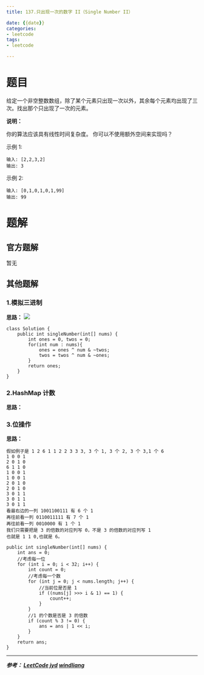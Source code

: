 ```yaml
---
title: 137.只出现一次的数字 II（Single Number II）

date: {{date}}
categories:
- leetcode
tags:
- leetcode

---
```

# 题目
给定一个非空整数数组，除了某个元素只出现一次以外，其余每个元素均出现了三次。找出那个只出现了一次的元素。

**说明：**

你的算法应该具有线性时间复杂度。 你可以不使用额外空间来实现吗？

示例 1:
```
输入: [2,2,3,2]
输出: 3
```
示例 2:
```
输入: [0,1,0,1,0,1,99]
输出: 99
```


# 题解

## 官方题解
暂无

## 其他题解
### 1.模拟三进制
**思路：**
![](https://pic.leetcode-cn.com/63eb0f2c06f289701416eaee46a40ee56e4b685fff2b1c55ad16b00fadf3c8c8-Picture16.png)

```
class Solution {
    public int singleNumber(int[] nums) {
        int ones = 0, twos = 0;
        for(int num : nums){
            ones = ones ^ num & ~twos;
            twos = twos ^ num & ~ones;
        }
        return ones;
    }
}
```

### 2.HashMap 计数
**思路：**

### 3.位操作
**思路：**
```
假如例子是 1 2 6 1 1 2 2 3 3 3, 3 个 1, 3 个 2, 3 个 3,1 个 6
1 0 0 1
2 0 1 0
6 1 1 0
1 0 0 1
1 0 0 1
2 0 1 0
2 0 1 0
3 0 1 1
3 0 1 1
3 0 1 1
看最右边的一列 1001100111 有 6 个 1
再往前看一列 0110011111 有 7 个 1
再往前看一列 0010000 有 1 个 1
我们只需要把是 3 的倍数的对应列写 0，不是 3 的倍数的对应列写 1
也就是 1 1 0,也就是 6。
```

```
public int singleNumber(int[] nums) {
    int ans = 0;
    //考虑每一位
    for (int i = 0; i < 32; i++) {
        int count = 0;
        //考虑每一个数
        for (int j = 0; j < nums.length; j++) {
            //当前位是否是 1
            if ((nums[j] >>> i & 1) == 1) {
                count++;
            }
        }
        //1 的个数是否是 3 的倍数
        if (count % 3 != 0) {
            ans = ans | 1 << i;
        }
    }
    return ans;
}
```




---
***参考：
[LeetCode](https://leetcode-cn.com/problems/single-number-ii/submissions/)
[jyd](https://leetcode-cn.com/problems/single-number-ii/solution/single-number-ii-mo-ni-san-jin-zhi-fa-by-jin407891/)
[windliang](https://leetcode-cn.com/problems/single-number-ii/solution/xiang-xi-tong-su-de-si-lu-fen-xi-duo-jie-fa-by--31/)***
